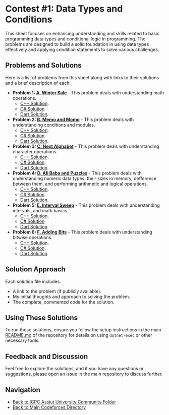 # Contest #1: Data Types and Conditions

This sheet focuses on enhancing understanding and skills related to basic programming data types and conditional logic in programming. The problems are designed to build a solid foundation in using data types effectively and applying condition statements to solve various challenges.

## Problems and Solutions

Here is a list of problems from this sheet along with links to their solutions and a brief description of each:

- **Problem 1: [A. Winter Sale](./A.%20Winter%20Sale/)** - This problem deals with understanding math operations.
    - [C++ Solution](./A.%20Winter%20Sale/main.cpp).
    - [C# Solution](./A.%20Winter%20Sale/main.cs).
    - [Dart Solution](./A.%20Winter%20Sale/main.dart).
- **Problem 2: [B. Memo and Momo](./B.%20Memo%20and%20Momo/)** - This problem deals with understanding conditions and modulas.
    - [C++ Solution](./B.%20Memo%20and%20Momo/main.cpp).
    - [C# Solution](./B.%20Memo%20and%20Momo/main.cs).
    - [Dart Solution](./B.%20Memo%20and%20Momo/main.dart).
- **Problem 3: [C. Next Alphabet](./C.%20Next%20Alphabet/)** - This problem deals with understanding character operations.
    - [C++ Solution](./C.%20Next%20Alphabet/main.cpp).
    - [C# Solution](./C.%20Next%20Alphabet/main.cs).
    - [Dart Solution](./C.%20Next%20Alphabet/main.dart).
- **Problem 4: [D. Ali Baba and Puzzles](./D.%20Ali%20Baba%20and%20Puzzles/)** - This problem deals with understanding numeric data types, their sizes in memory, defference between them, and performing arithmetic and logical operations.
    - [C++ Solution](./D.%20Ali%20Baba%20and%20Puzzles/main.cpp).
    - [C# Solution](./D.%20Ali%20Baba%20and%20Puzzles/main.cs).
    - [Dart Solution](./D.%20Ali%20Baba%20and%20Puzzles/main.dart).
- **Problem 5: [E. Interval Sweep](./E.%20Interval%20Sweep/)** - This problem deals with understanding intervals, and math basics.
    - [C++ Solution](./E.%20Interval%20Sweep/main.cpp).
    - [C# Solution](./E.%20Interval%20Sweep/main.cs).
    - [Dart Solution](./E.%20Interval%20Sweep/main.dart).
- **Problem 6: [F. Adding Bits](./F.%20Adding%20Bits/)** - This problem deals with understanding bitwise operations.
    - [C++ Solution](./F.%20Adding%20Bits/main.cpp).
    - [C# Solution](./F.%20Adding%20Bits/main.cs).
    - [Dart Solution](./F.%20Adding%20Bits/main.dart).

## Solution Approach

Each solution file includes:
- A link to the problem (if publicly available).
- My initial thoughts and approach to solving the problem.
- The complete, commented code for the solution.

## Using These Solutions

To run these solutions, ensure you follow the setup instructions in the main [README.md](/README.md) of the repository for details on using `dotnet-exec` or other necessary tools.

## Feedback and Discussion

Feel free to explore the solutions, and if you have any questions or suggestions, please open an issue in the main repository to discuss further.

## Navigation

- [Back to ICPC Assiut University Community Folder](../)
- [Back to Main Codeforces Directory](../../)
